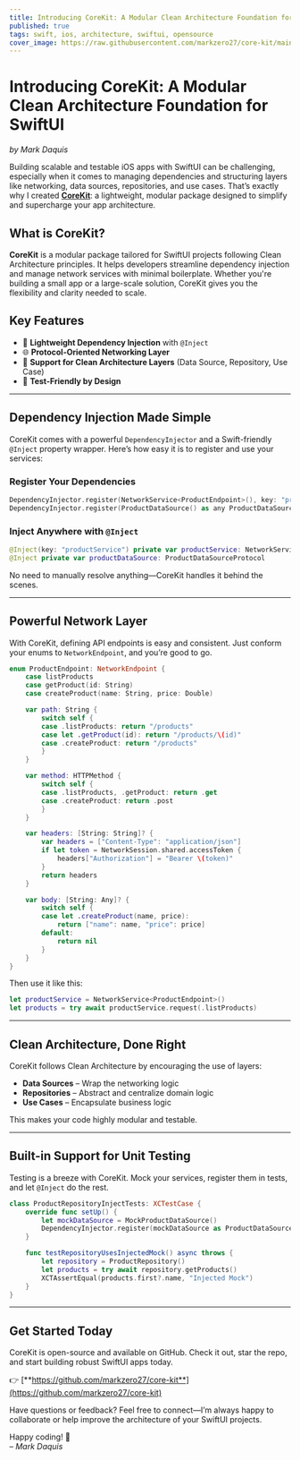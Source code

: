 ```yaml
---
title: Introducing CoreKit: A Modular Clean Architecture Foundation for SwiftUI
published: true
tags: swift, ios, architecture, swiftui, opensource
cover_image: https://raw.githubusercontent.com/markzero27/core-kit/main/Assets/corekit-banner.png
---
```


# Introducing CoreKit: A Modular Clean Architecture Foundation for SwiftUI  
*by Mark Daquis*  

Building scalable and testable iOS apps with SwiftUI can be challenging, especially when it comes to managing dependencies and structuring layers like networking, data sources, repositories, and use cases. That’s exactly why I created [**CoreKit**](https://github.com/markzero27/core-kit): a lightweight, modular package designed to simplify and supercharge your app architecture.

## What is CoreKit?

**CoreKit** is a modular package tailored for SwiftUI projects following Clean Architecture principles. It helps developers streamline dependency injection and manage network services with minimal boilerplate. Whether you're building a small app or a large-scale solution, CoreKit gives you the flexibility and clarity needed to scale.

## Key Features

- 🔧 **Lightweight Dependency Injection** with `@Inject`
- 🌐 **Protocol-Oriented Networking Layer**
- 🧱 **Support for Clean Architecture Layers** (Data Source, Repository, Use Case)
- 🧪 **Test-Friendly by Design**

---

## Dependency Injection Made Simple

CoreKit comes with a powerful `DependencyInjector` and a Swift-friendly `@Inject` property wrapper. Here’s how easy it is to register and use your services:

### Register Your Dependencies

```swift
DependencyInjector.register(NetworkService<ProductEndpoint>(), key: "productService")
DependencyInjector.register(ProductDataSource() as any ProductDataSourceProtocol)
```

### Inject Anywhere with `@Inject`

```swift
@Inject(key: "productService") private var productService: NetworkService<ProductEndpoint>
@Inject private var productDataSource: ProductDataSourceProtocol
```

No need to manually resolve anything—CoreKit handles it behind the scenes.

---

## Powerful Network Layer

With CoreKit, defining API endpoints is easy and consistent. Just conform your enums to `NetworkEndpoint`, and you’re good to go.

```swift
enum ProductEndpoint: NetworkEndpoint {
    case listProducts
    case getProduct(id: String)
    case createProduct(name: String, price: Double)

    var path: String {
        switch self {
        case .listProducts: return "/products"
        case let .getProduct(id): return "/products/\(id)"
        case .createProduct: return "/products"
        }
    }

    var method: HTTPMethod {
        switch self {
        case .listProducts, .getProduct: return .get
        case .createProduct: return .post
        }
    }

    var headers: [String: String]? {
        var headers = ["Content-Type": "application/json"]
        if let token = NetworkSession.shared.accessToken {
            headers["Authorization"] = "Bearer \(token)"
        }
        return headers
    }

    var body: [String: Any]? {
        switch self {
        case let .createProduct(name, price):
            return ["name": name, "price": price]
        default:
            return nil
        }
    }
}
```

Then use it like this:

```swift
let productService = NetworkService<ProductEndpoint>()
let products = try await productService.request(.listProducts)
```

---

## Clean Architecture, Done Right

CoreKit follows Clean Architecture by encouraging the use of layers:

- **Data Sources** – Wrap the networking logic
- **Repositories** – Abstract and centralize domain logic
- **Use Cases** – Encapsulate business logic

This makes your code highly modular and testable.

---

## Built-in Support for Unit Testing

Testing is a breeze with CoreKit. Mock your services, register them in tests, and let `@Inject` do the rest.

```swift
class ProductRepositoryInjectTests: XCTestCase {
    override func setUp() {
        let mockDataSource = MockProductDataSource()
        DependencyInjector.register(mockDataSource as ProductDataSourceProtocol)
    }

    func testRepositoryUsesInjectedMock() async throws {
        let repository = ProductRepository()
        let products = try await repository.getProducts()
        XCTAssertEqual(products.first?.name, "Injected Mock")
    }
}
```

---

## Get Started Today

CoreKit is open-source and available on GitHub. Check it out, star the repo, and start building robust SwiftUI apps today.

👉 [**https://github.com/markzero27/core-kit**](https://github.com/markzero27/core-kit)

Have questions or feedback? Feel free to connect—I’m always happy to collaborate or help improve the architecture of your SwiftUI projects.

Happy coding! 🚀  
*– Mark Daquis*
